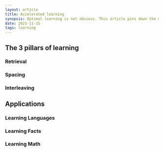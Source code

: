 ```yaml
---
layout: article
title: Accelerated learning
synopsis: Optimal learning is not obvious. This article pins down the most important factors of sustainable learning.
date: 2021-11-15
tags: learning
---
```


## The 3 pillars of learning

### Retrieval

### Spacing

### Interleaving

## Applications

### Learning Languages

### Learning Facts

### Learning Math
